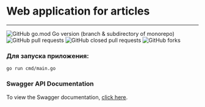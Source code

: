 # Web application for articles

________

![GitHub go.mod Go version (branch & subdirectory of monorepo)](https://img.shields.io/github/go-mod/go-version/kurcevroman11/hackathon_2023/main)
![GitHub pull requests](https://img.shields.io/github/issues-pr/kurcevroman11/hackathon_2023)
![GitHub closed pull requests](https://img.shields.io/github/issues-pr-closed/kurcevroman11/hackathon_2023)
![GitHub forks](https://img.shields.io/github/forks/kurcevroman11/hackathon_2023)


### Для запуска приложения:

```
go run cmd/main.go
```

### Swagger API Documentation

To view the Swagger documentation, [click here](/swagger-ui/).




